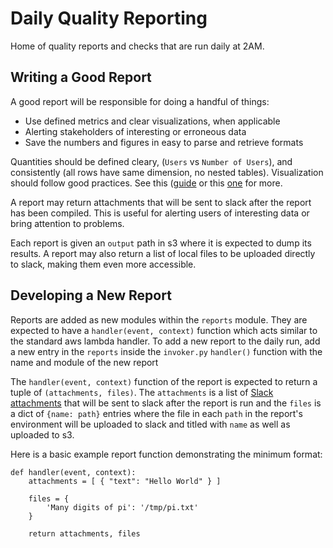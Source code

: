 Daily Quality Reporting
=======================

Home of quality reports and checks that are run daily at 2AM.


Writing a Good Report
---------------------

A good report will be responsible for doing a handful of things:

- Use defined metrics and clear visualizations, when applicable
- Alerting stakeholders of interesting or erroneous data
- Save the numbers and figures in easy to parse and retrieve formats

Quantities should be defined cleary, (`Users` vs `Number of Users`), and
consistently (all rows have same dimension, no nested tables). Visualization
should follow good practices. See this ([guide](https://www3.nd.edu/~pkamat/pdf/graphs.pdf)
or this [one](https://guides.library.duke.edu/datavis/topten) for more.


A report may return attachments that will be sent to slack after the report
has been compiled. This is useful for alerting users of interesting data
or bring attention to problems.


Each report is given an `output` path in s3 where it is expected to dump its
results. A report may also return a list of local files to be uploaded directly
to slack, making them even more accessible.


Developing a New Report
-----------------------

Reports are added as new modules within the `reports` module. They are expected
to have a `handler(event, context)` function which acts similar to the standard
aws lambda handler. 
To add a new report to the daily run, add a new entry in the `reports` inside
the `invoker.py` `handler()` function with the name and module of the new
report

The `handler(event, context)` function of the report is expected to return
a tuple of `(attachments, files)`. The `attachments` is a list of
[Slack attachments](https://api.slack.com/docs/message-attachments) that will
be sent to slack after the report is run and the `files` is a dict of
`{name: path}` entries where the file in each `path` in the report's environment
will be uploaded to slack and titled with `name` as well as uploaded to s3.

Here is a basic example report function demonstrating the minimum format:
```
def handler(event, context):
    attachments = [ { "text": "Hello World" } ]

    files = {
        'Many digits of pi': '/tmp/pi.txt'
    }

    return attachments, files
```
